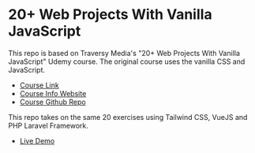 # 20+ Web Projects With Vanilla JavaScript

This repo is based on Traversy Media's "20+ Web Projects With Vanilla JavaScript" Udemy course. The original course uses the vanilla CSS and JavaScript. 

- [Course Link](https://www.udemy.com/course/web-projects-with-vanilla-javascript/?referralCode=F9B7C7FED834F91ADE75)
- [Course Info Website](https://vanillawebprojects.com)
- [Course Github Repo](https://github.com/bradtraversy/vanillawebprojects)

This repo takes on the same 20 exercises using Tailwind CSS, VueJS and PHP Laravel Framework.
- [Live Demo](https://traversy-udemy-course.getsimpleapp.com)
